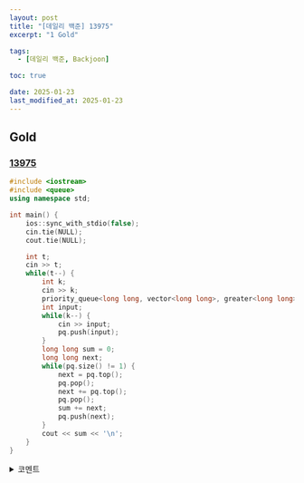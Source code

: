 ```yaml
---
layout: post
title: "[데일리 백준] 13975"
excerpt: "1 Gold"

tags:
  - [데일리 백준, Backjoon]

toc: true

date: 2025-01-23
last_modified_at: 2025-01-23
---
```

## Gold
### [13975][def]

```c++
#include <iostream>
#include <queue>
using namespace std;

int main() {
    ios::sync_with_stdio(false);
    cin.tie(NULL);
    cout.tie(NULL);

    int t;
    cin >> t;
    while(t--) {
        int k;
        cin >> k;
        priority_queue<long long, vector<long long>, greater<long long>> pq;
        int input;
        while(k--) {
            cin >> input;
            pq.push(input);
        }
        long long sum = 0;
        long long next;
        while(pq.size() != 1) {
            next = pq.top();
            pq.pop();
            next += pq.top();
            pq.pop();
            sum += next;
            pq.push(next);
        }
        cout << sum << '\n';
    }
}
```

<details>
<summary>코멘트</summary>
<div markdown="1">

- 쉬운 그리디 + 우선순위 큐 문제

</div>
</details>

[def]: https://www.acmicpc.net/problem/13975